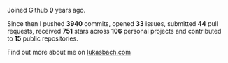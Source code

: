 Joined Github **9** years ago.

Since then I pushed **3940** commits, opened **33** issues, submitted **44** pull requests, received **751** stars across **106** personal projects and contributed to **15** public repositories.

Find out more about me on [lukasbach.com](https://lukasbach.com)

